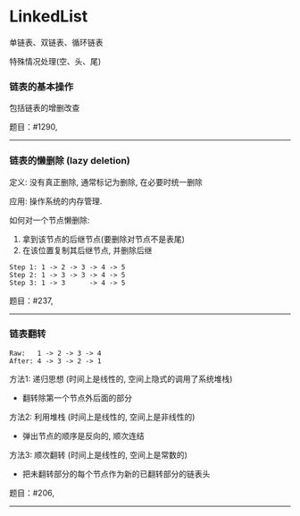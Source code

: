 # LinkedList

单链表、双链表、循环链表

特殊情况处理(空、头、尾)

### 链表的基本操作

包括链表的增删改查

题目：#1290,

---

### 链表的懒删除 (lazy deletion)

定义: 没有真正删除, 通常标记为删除, 在必要时统一删除

应用: 操作系统的内存管理.

如何对一个节点懒删除:

1. 拿到该节点的后继节点(要删除对节点不是表尾)
2. 在该位置复制其后继节点, 并删除后继

```
Step 1: 1 -> 2 -> 3 -> 4 -> 5
Step 2: 1 -> 3 -> 3 -> 4 -> 5
Step 3: 1 -> 3      -> 4 -> 5
```

题目：#237,

---

### 链表翻转

```
Raw:   1 -> 2 -> 3 -> 4 
After: 4 -> 3 -> 2 -> 1 
```

方法1: 递归思想 (时间上是线性的, 空间上隐式的调用了系统堆栈)
* 翻转除第一个节点外后面的部分

方法2: 利用堆栈 (时间上是线性的, 空间上是非线性的)
* 弹出节点的顺序是反向的, 顺次连结

方法3: 顺次翻转 (时间上是线性的, 空间上是常数的)
* 把未翻转部分的每个节点作为新的已翻转部分的链表头

题目：#206,

---
